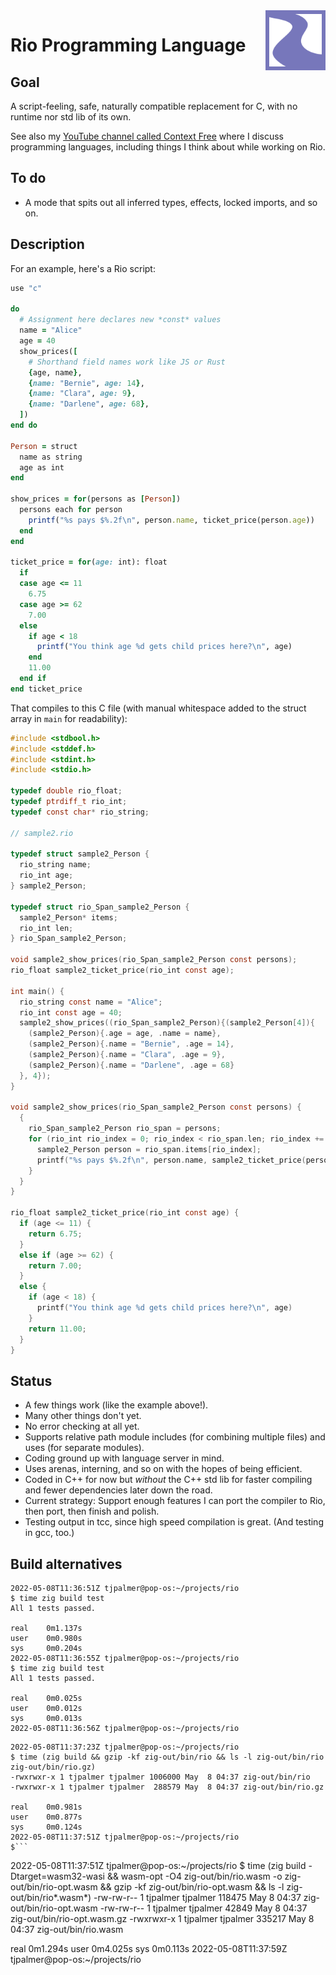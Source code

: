 <img style="float: right; height: 96px" align="right" height="96" src="rio-logo.svg">

# Rio Programming Language


## Goal

A script-feeling, safe, naturally compatible replacement for C, with no runtime nor std lib of its own.

See also my [YouTube channel called Context Free](https://www.youtube.com/channel/UCS4FAVeYW_IaZqAbqhlvxlA) where I discuss programming languages, including things I think about while working on Rio.


## To do

- A mode that spits out all inferred types, effects, locked imports, and so on.


## Description

For an example, here's a Rio script:

```ruby
use "c"

do
  # Assignment here declares new *const* values
  name = "Alice"
  age = 40
  show_prices([
    # Shorthand field names work like JS or Rust
    {age, name},
    {name: "Bernie", age: 14},
    {name: "Clara", age: 9},
    {name: "Darlene", age: 68},
  ])
end do

Person = struct
  name as string
  age as int
end

show_prices = for(persons as [Person])
  persons each for person
    printf("%s pays $%.2f\n", person.name, ticket_price(person.age))
  end
end

ticket_price = for(age: int): float
  if
  case age <= 11
    6.75
  case age >= 62
    7.00
  else
    if age < 18
      printf("You think age %d gets child prices here?\n", age)
    end
    11.00
  end if
end ticket_price
```

That compiles to this C file (with manual whitespace added to the struct array in `main` for readability):

```c
#include <stdbool.h>
#include <stddef.h>
#include <stdint.h>
#include <stdio.h>

typedef double rio_float;
typedef ptrdiff_t rio_int;
typedef const char* rio_string;

// sample2.rio

typedef struct sample2_Person {
  rio_string name;
  rio_int age;
} sample2_Person;

typedef struct rio_Span_sample2_Person {
  sample2_Person* items;
  rio_int len;
} rio_Span_sample2_Person;

void sample2_show_prices(rio_Span_sample2_Person const persons);
rio_float sample2_ticket_price(rio_int const age);

int main() {
  rio_string const name = "Alice";
  rio_int const age = 40;
  sample2_show_prices((rio_Span_sample2_Person){(sample2_Person[4]){
    (sample2_Person){.age = age, .name = name},
    (sample2_Person){.name = "Bernie", .age = 14},
    (sample2_Person){.name = "Clara", .age = 9},
    (sample2_Person){.name = "Darlene", .age = 68}
  }, 4});
}

void sample2_show_prices(rio_Span_sample2_Person const persons) {
  {
    rio_Span_sample2_Person rio_span = persons;
    for (rio_int rio_index = 0; rio_index < rio_span.len; rio_index += 1) {
      sample2_Person person = rio_span.items[rio_index];
      printf("%s pays $%.2f\n", person.name, sample2_ticket_price(person.age));
    }
  }
}

rio_float sample2_ticket_price(rio_int const age) {
  if (age <= 11) {
    return 6.75;
  }
  else if (age >= 62) {
    return 7.00;
  }
  else {
    if (age < 18) {
      printf("You think age %d gets child prices here?\n", age)
    }
    return 11.00;
  }
}
```


## Status

- A few things work (like the example above!).
- Many other things don't yet.
- No error checking at all yet.
- Supports relative path module includes (for combining multiple files) and uses (for separate modules).
- Coding ground up with language server in mind.
- Uses arenas, interning, and so on with the hopes of being efficient.
- Coded in C++ for now but *without* the C++ std lib for faster compiling and fewer dependencies later down the road.
- Current strategy: Support enough features I can port the compiler to Rio, then port, then finish and polish.
- Testing output in tcc, since high speed compilation is great. (And testing in gcc, too.)


## Build alternatives

```
2022-05-08T11:36:51Z tjpalmer@pop-os:~/projects/rio
$ time zig build test 
All 1 tests passed.

real    0m1.137s
user    0m0.980s
sys     0m0.204s
2022-05-08T11:36:55Z tjpalmer@pop-os:~/projects/rio
$ time zig build test 
All 1 tests passed.

real    0m0.025s
user    0m0.012s
sys     0m0.013s
2022-05-08T11:36:56Z tjpalmer@pop-os:~/projects/rio
```

```
2022-05-08T11:37:23Z tjpalmer@pop-os:~/projects/rio
$ time (zig build && gzip -kf zig-out/bin/rio && ls -l zig-out/bin/rio zig-out/bin/rio.gz)
-rwxrwxr-x 1 tjpalmer tjpalmer 1006000 May  8 04:37 zig-out/bin/rio
-rwxrwxr-x 1 tjpalmer tjpalmer  288579 May  8 04:37 zig-out/bin/rio.gz

real    0m0.981s
user    0m0.877s
sys     0m0.124s
2022-05-08T11:37:51Z tjpalmer@pop-os:~/projects/rio
$```

```
2022-05-08T11:37:51Z tjpalmer@pop-os:~/projects/rio
$ time (zig build -Dtarget=wasm32-wasi && wasm-opt -O4 zig-out/bin/rio.wasm -o zig-out/bin/rio-opt.wasm && gzip -kf zig-out/bin/rio-opt.wasm && ls -l zig-out/bin/rio*.wasm*)
-rw-rw-r-- 1 tjpalmer tjpalmer 118475 May  8 04:37 zig-out/bin/rio-opt.wasm
-rw-rw-r-- 1 tjpalmer tjpalmer  42849 May  8 04:37 zig-out/bin/rio-opt.wasm.gz
-rwxrwxr-x 1 tjpalmer tjpalmer 335217 May  8 04:37 zig-out/bin/rio.wasm

real    0m1.294s
user    0m4.025s
sys     0m0.113s
2022-05-08T11:37:59Z tjpalmer@pop-os:~/projects/rio
```
